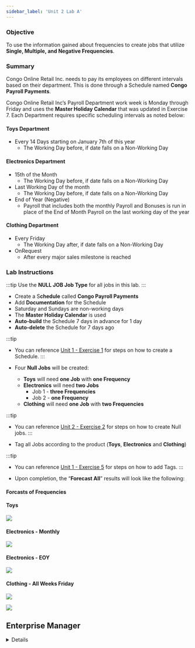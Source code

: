 ```yaml
---
sidebar_label: 'Unit 2 Lab A'
---
```


### Objective 

To use the information gained about frequencies to create jobs that utilize **Single, Multiple, and Negative Frequencies**.

### Summary

Congo Online Retail Inc. needs to pay its employees on different intervals based on their department. This is done through a Schedule named **Congo Payroll Payments**.

Congo Online Retail Inc’s Payroll Department work week is Monday through Friday and uses the **Master Holiday Calendar** that was updated in Exercise 7. Each Department requires specific scheduling intervals as noted below:

#### Toys Department

*	Every 14 Days starting on January 7th of this year
    * The Working Day before, if date falls on a Non-Working Day  

#### Electronics Department

* 15th of the Month
    * The Working Day before, if date falls on a Non-Working Day
*	Last Working Day of the month
    *  The Working Day before, if date falls on a Non-Working Day
*	End of Year (Negative)
    * Payroll that includes both the monthly Payroll and Bonuses is run in place of the End of Month Payroll on the last working day of the year  

#### Clothing Department

*	Every Friday
    * The Working Day after, if date falls on a Non-Working Day
* OnRequest
    * After every major sales milestone is reached

### Lab Instructions  

:::tip 
Use the **NULL JOB Job Type** for all jobs in this lab.
:::

*	Create a S**chedule** called **Congo Payroll Payments**
*	Add **Documentation** for the Schedule 
* Saturday and Sundays are non-working days
*	The **Master Holiday Calendar** is used
*	**Auto-build** the Schedule 7 days in advance for 1 day
*	**Auto-delete** the Schedule for 7 days ago

:::tip
* You can reference [Unit 1 - Exercise 1](/docs/Unit%201%20Exercise%201.md) for steps on how to create a Schedule.
:::

*	Four **Null Jobs** will be created:
    *	**Toys** will need **one Job** with **one Frequency**
    *	**Electronics** will need **two Jobs**  
        *	Job 1 - **three Frequencies** 
        *	Job 2 - **one Frequency**
    *	**Clothing** will need **one Job** with **two Frequencies**

:::tip
* You can reference [Unit 2 - Exercise 2](/docs/Unit%202%20Exercise%202.md) for steps on how to create Null jobs.
:::

*	Tag all Jobs according to the product (**Toys**, **Electronics** and **Clothing**)

:::tip
* You can reference [Unit 1 - Exercise 5](/docs/Unit%201%20Exercise%205.md) for steps on how to add Tags.
:::

* Upon completion, the “**Forecast All**” results will look like the following:

#### Forcasts of Frequencies

#### Toys
![](../static/imgbasic/SM_Forecast-Interval_Lab.png)

#### Electronics - Monthly
![](../static/imgbasic/SM_Frequency_NotEOY_LabA.png)

#### Electronics - EOY
![](../static/imgbasic/Electronics_EOY_Frequency_LabA.png)

#### Clothing - All Weeks Friday
![](../static/imgbasic/Clothing_Friday_Frequency_LabA.png)

![](../static/imgbasic/Clothing_OnRequest_Frequency_LabA.png)

## Enterprise Manager

<details>

<!--
<video width="320" height="240" controls>
  <source src="videobasic/U2LabA.mp4" type="video/mp4"></source>
Your browser does not support the video tag.
</video>
-->

:::tip [Walkthrough Video - Unit 2 Lab A](../static/videobasic/U2LabA.mp4)

:::

**Lab Instructions**:    

:::note
USE NULL JOB TYPE FOR ALL JOBS IN THIS LAB
:::

*	Create a Schedule named **Congo Payroll Payments**
*	Monday through Friday are working days
*	The **Master Holiday Calendar** is used
*	Auto-build the Schedule 7 days in advance for 1 day
*	Auto-delete the Schedule for 7 days ago
*	Add Documentation for the Schedule 

*	Four Null Jobs will be created:

*	**Toys** will need **one Job** with **one Frequency**

*	**Electronics** will need **two Jobs**  
  *	Job 1 - **three Frequencies** 
  *	Job 2 - **one Frequency**

*	**Clothing** will need **one Job** with **two Frequencies**

*	Tag all Jobs according to the product (**Toys**, **Electronics** and **Clothing**)

Upon completion, the “**Forecast All**” results will look like the following:

#### Toys

![Picture268](../static/imgbasic/268.png)

#### Electronics - Not End of Year

![Picture269](../static/imgbasic/269.png)

#### Electronics - End of Year

![Picture270](../static/imgbasic/270.png)

#### Clothing
 
![Picture271](../static/imgbasic/271.png)

![Picture272](../static/imgbasic/272.png)

</details>
